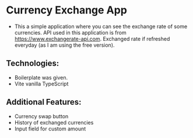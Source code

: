 # Currency Exchange App

- This a simple application where you can see the exchange rate of some currencies. API used in this application is from https://www.exchangerate-api.com. Exchanged rate if refreshed everyday (as I am using the free version).

## Technologies:

- Boilerplate was given.
- Vite vanilla TypeScript

## Additional Features:

- Currency swap button
- History of exchanged currencies
- Input field for custom amount
